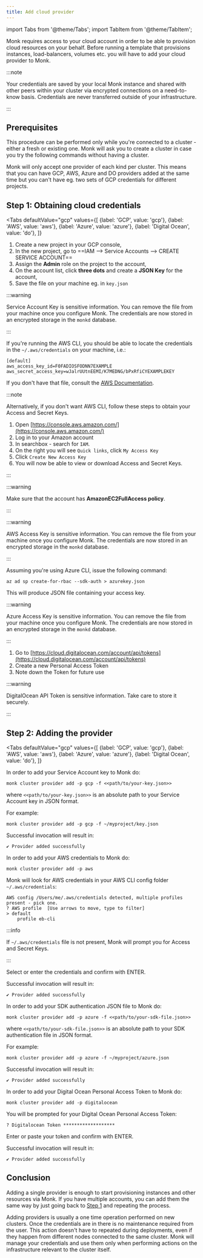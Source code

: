 ```yaml
---
title: Add cloud provider
---
```

import Tabs from '@theme/Tabs';
import TabItem from '@theme/TabItem';

Monk requires access to your cloud account in order to be able to provision cloud resources on your behalf. Before running a template that provisions instances, load-balancers, volumes etc. you will have to add your cloud provider to Monk.

:::note

Your credentials are saved by your local Monk instance and shared with other peers within your cluster via encrypted connections on a need-to-know basis. Credentials are never transferred outside of your infrastructure.

:::

## Prerequisites

This procedure can be performed only while you're connected to a cluster - either a fresh or existing one. Monk will ask you to create a cluster in case you try the following commands without having a cluster.

Monk will only accept one provider of each kind per cluster. This means that you can have GCP, AWS, Azure and DO providers added at the same time but you can't have eg. two sets of GCP credentials for different projects.

## Step 1: Obtaining cloud credentials

<Tabs
  defaultValue="gcp"
  values={[
    {label: 'GCP', value: 'gcp'},
    {label: 'AWS', value: 'aws'},
    {label: 'Azure', value: 'azure'},
    {label: 'Digital Ocean', value: 'do'},
  ]}
>

<TabItem value="gcp">

1. Create a new project in your GCP console,
2. In the new project, go to ==IAM --> Service Accounts --> CREATE SERVICE ACCOUNT==
3. Assign the **Admin** role on the project to the account,
4. On the account list, click **three dots** and create a **JSON Key** for the account,
5. Save the file on your machine eg. in `key.json`

:::warning

Service Account Key is sensitive information. You can remove the file from your machine once you configure Monk. The credentials are now stored in an encrypted storage in the `monkd` database.

:::

</TabItem>

<TabItem value="aws">

If you're running the AWS CLI, you should be able to locate the credentials in the `~/.aws/credentials` on your machine, i.e.:

    [default]
    aws_access_key_id=F0FADIOSFODNN7EXAMPLE
    aws_secret_access_key=wJalrUUtnEEMI/K7MEDNG/bPxRfiCYEXAMPLEKEY

If you don't have that file, consult the [AWS Documentation](https://docs.aws.amazon.com/cli/latest/userguide/cli-configure-files.html).

:::note

Alternatively, if you don't want AWS CLI, follow these steps to obtain your Access and Secret Keys.

1. Open [https://console.aws.amazon.com/](https://console.aws.amazon.com/)
2. Log in to your Amazon account
3. In searchbox - search for `IAM`.
4. On the right you will see `Quick links`, click `My Access Key`
5. Click `Create New Access Key`
6. You will now be able to view or download Access and Secret Keys.

:::

:::warning

Make sure that the account has **AmazonEC2FullAccess policy**.

:::

:::warning

AWS Access Key is sensitive information. You can remove the file from your machine once you configure Monk. The credentials are now stored in an encrypted storage in the `monkd` database.

:::

</TabItem>

<TabItem value="azure">

Assuming you're using Azure CLI, issue the following command:

    az ad sp create-for-rbac --sdk-auth > azurekey.json

This will produce JSON file containing your access key.

:::warning

Azure Access Key is sensitive information. You can remove the file from your machine once you configure Monk. The credentials are now stored in an encrypted storage in the `monkd` database.

:::

</TabItem>

<TabItem value="do">

1. Go to [https://cloud.digitalocean.com/account/api/tokens](https://cloud.digitalocean.com/account/api/tokens)
2. Create a new Personal Access Token
3. Note down the Token for future use

:::warning

DigitalOcean API Token is sensitive information. Take care to store it securely.

:::

</TabItem>

</Tabs>

## Step 2: Adding the provider

<Tabs
  defaultValue="gcp"
  values={[
    {label: 'GCP', value: 'gcp'},
    {label: 'AWS', value: 'aws'},
    {label: 'Azure', value: 'azure'},
    {label: 'Digital Ocean', value: 'do'},
  ]}
>

<TabItem value="gcp">

In order to add your Service Account key to Monk do:

    monk cluster provider add -p gcp -f <<path/to/your-key.json>>

where `<<path/to/your-key.json>>` is an absolute path to your Service Account key in JSON format.

For example:

    monk cluster provider add -p gcp -f ~/myproject/key.json

Successful invocation will result in:

    ✔ Provider added successfully

</TabItem>

<TabItem value="aws">

In order to add your AWS credentials to Monk do:

    monk cluster provider add -p aws

Monk will look for AWS credentials in your AWS CLI config folder `~/.aws/credentials`:

    AWS config /Users/me/.aws/credentials detected, multiple profiles present - pick one.
    ? AWS profile  [Use arrows to move, type to filter]
    > default
        profile eb-cli

:::info

If `~/.aws/credentials` file is not present, Monk will prompt you for Access and Secret Keys.

:::

Select or enter the credentials and confirm with ENTER.

Successful invocation will result in:

    ✔ Provider added successfully

</TabItem>

<TabItem value="azure">

In order to add your SDK authentication JSON file to Monk do:

    monk cluster provider add -p azure -f <<path/to/your-sdk-file.json>>

where `<<path/to/your-sdk-file.json>>` is an absolute path to your  SDK authentication file in JSON format.

For example:

    monk cluster provider add -p azure -f ~/myproject/azure.json

Successful invocation will result in:

    ✔ Provider added successfully

</TabItem>

<TabItem value="do">

In order to add your Digital Ocean Personal Access Token to Monk do:

    monk cluster provider add -p digitalocean

You will be prompted for your Digital Ocean Personal Access Token:

    ? Digitalocean Token *******************

Enter or paste your token and confirm with ENTER.

Successful invocation will result in:

    ✔ Provider added successfully

</TabItem>

</Tabs>

## Conclusion

Adding a single provider is enough to start provisioning instances and other resources via Monk. If you have multiple accounts, you can add them the same way by just going back to [Step 1](#Step-1:-Obtaining-cloud-credentials) and repeating the process.

Adding providers is usually a one time operation performed on new clusters. Once the credentials are in there is no maintenance required from the user. This action doesn't have to repeated during deployments, even if they happen from different nodes connected to the same cluster. Monk will manage your credentials and use them only when performing actions on the infrastructure relevant to the cluster itself.
